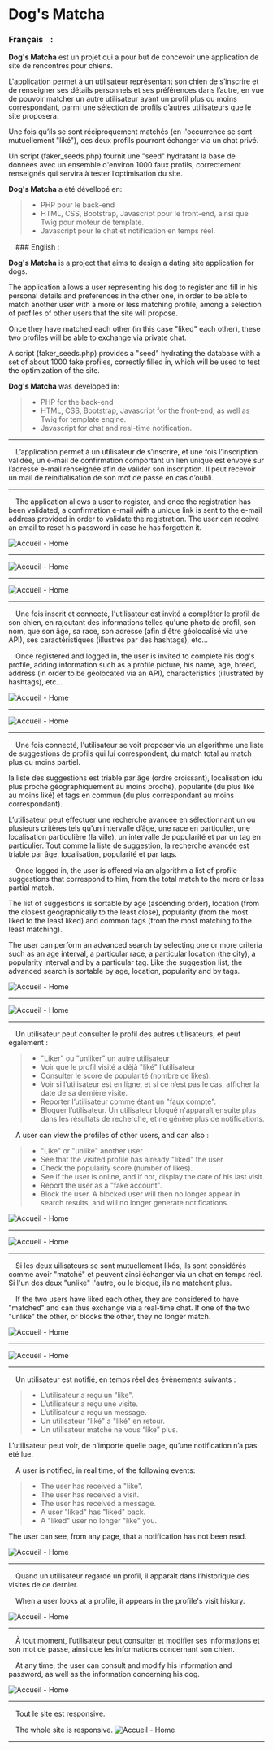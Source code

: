 # Dog's Matcha





### Français <img src="Public/Images/github-pictures/france.png" width="10" height="15"/>:


**Dog's Matcha** est un projet qui a pour but de concevoir une application de site de rencontres pour chiens. 

L'application permet à un utilisateur représentant son chien de s’inscrire et de renseigner ses détails personnels et ses préférences dans l’autre, en vue de pouvoir matcher un autre utilisateur ayant un profil plus ou moins correspondant, parmi une sélection de profils d’autres utilisateurs que le site proposera.

Une fois qu’ils se sont réciproquement matchés (en l'occurrence se sont mutuellement "liké"), ces deux profils pourront échanger via un chat privé.

Un script (faker_seeds.php) fournit une "seed" hydratant la base de données avec un ensemble d'environ 1000 faux profils, correctement renseignés qui servira à tester l’optimisation du site.

**Dog's Matcha** a été dévellopé en:

>- PHP pour le back-end
>- HTML, CSS, Bootstrap, Javascript pour le front-end, ainsi que Twig pour moteur de template.
>- Javascript pour le chat et notification en temps réel.



<img src="Public/Images/github-pictures/united-states.png" width="10" height="15"/> ### English :

**Dog's Matcha** is a project that aims to design a dating site application for dogs. 

The application allows a user representing his dog to register and fill in his personal details and preferences in the other one, in order to be able to match another user with a more or less matching profile, among a selection of profiles of other users that the site will propose.

Once they have matched each other (in this case "liked" each other), these two profiles will be able to exchange via private chat.

A script (faker_seeds.php) provides a "seed" hydrating the database with a set of about 1000 fake profiles, correctly filled in, which will be used to test the optimization of the site.

**Dog's Matcha** was developed in:

>- PHP for the back-end
>- HTML, CSS, Bootstrap, Javascript for the front-end, as well as Twig for template engine.
>- Javascript for chat and real-time notification.

***


<img src="Public/Images/github-pictures/france.png" width="10" height="15"/> L’application permet à un utilisateur de s’inscrire, et une fois l’inscription validée, un e-mail de confirmation comportant un lien unique est envoyé sur l’adresse e-mail renseignée afin de valider son inscription.  Il peut recevoir un mail de réinitialisation de son mot de passe en cas d’oubli.
<hr/>


<img src="Public/Images/github-pictures/united-states.png" width="10" height="15"/> The application allows a user to register, and once the registration has been validated, a confirmation e-mail with a unique link is sent to the e-mail address provided in order to validate the registration.  The user can receive an email to reset his password in case he has forgotten it.

![Accueil - Home](/Public/Images/github-pictures/registration.png)
***

![Accueil - Home](/Public/Images/github-pictures/connection.png)
***

![Accueil - Home](/Public/Images/github-pictures/password-forgotten.png)
***

<img src="Public/Images/github-pictures/france.png" width="10" height="15"/> Une fois inscrit et connecté, l'utilisateur est invité à compléter le profil de son chien, en rajoutant des informations telles qu'une photo de profil, son nom, que son âge, sa race, son adresse (afin d'être géolocalisé via une API), ses caractéristiques (illustrés par des hashtags), etc...


<img src="Public/Images/github-pictures/united-states.png" width="10" height="15"/> Once registered and logged in, the user is invited to complete his dog's profile, adding information such as a profile picture, his name, age, breed, address (in order to be geolocated via an API), characteristics (illustrated by hashtags), etc...

![Accueil - Home](/Public/Images/github-pictures/complete-info.png)
***

![Accueil - Home](/Public/Images/github-pictures/complete-info2.png)
***

<img src="Public/Images/github-pictures/france.png" width="10" height="15"/> Une fois connecté, l'utilisateur se voit proposer via un algorithme une liste de suggestions de profils qui lui correspondent, du match total au match plus ou moins partiel.

la liste des suggestions est triable par âge (ordre croissant), localisation (du plus proche géographiquement au moins proche), popularité (du plus liké au moins liké) et tags en commun (du plus correspondant au moins correspondant). 

L’utilisateur peut effectuer une recherche avancée en sélectionnant un ou plusieurs critères tels qu'un intervalle d’âge, une race en particulier, une localisation particulière (la ville), un intervalle de popularité et par un tag en particulier.
Tout comme la liste de suggestion, la recherche avancée est triable par âge, localisation, popularité et par tags.


<img src="Public/Images/github-pictures/united-states.png" width="10" height="15"/> Once logged in, the user is offered via an algorithm a list of profile suggestions that correspond to him, from the total match to the more or less partial match.

The list of suggestions is sortable by age (ascending order), location (from the closest geographically to the least close), popularity (from the most liked to the least liked) and common tags (from the most matching to the least matching). 

The user can perform an advanced search by selecting one or more criteria such as an age interval, a particular race, a particular location (the city), a popularity interval and by a particular tag.
Like the suggestion list, the advanced search is sortable by age, location, popularity and by tags.

![Accueil - Home](/Public/Images/github-pictures/home.png)
***

![Accueil - Home](/Public/Images/github-pictures/home-research.png)
***

<img src="Public/Images/github-pictures/france.png" width="10" height="15"/> Un utilisateur peut consulter le profil des autres utilisateurs, et peut également :

>- "Liker" ou "unliker" un autre utilisateur
>- Voir que le profil visité a déjà "liké" l’utilisateur
>- Consulter le score de popularité (nombre de likes).
>- Voir si l’utilisateur est en ligne, et si ce n’est pas le cas, afficher la date de sa dernière visite.
>- Reporter l’utilisateur comme étant un "faux compte".
>- Bloquer l’utilisateur. Un utilisateur bloqué n'apparaît ensuite plus dans les résultats de recherche, et ne génère plus de notifications.


<img src="Public/Images/github-pictures/united-states.png" width="10" height="15"/> A user can view the profiles of other users, and can also :

>- "Like" or "unlike" another user
>- See that the visited profile has already "liked" the user
>- Check the popularity score (number of likes).
>- See if the user is online, and if not, display the date of his last visit.
>- Report the user as a "fake account".
>- Block the user. A blocked user will then no longer appear in search results, and will no longer generate notifications.

![Accueil - Home](/Public/Images/github-pictures/profile-show.png)
***

![Accueil - Home](/Public/Images/github-pictures/block.png)
***


<img src="Public/Images/github-pictures/france.png" width="10" height="15"/> Si les deux uilisateurs se sont mutuellement likés, ils sont considérés comme avoir "matché" et peuvent ainsi échanger via un chat en temps réel.
Si l'un des deux "unlike" l'autre, ou le bloque, ils ne matchent plus.


<img src="Public/Images/github-pictures/united-states.png" width="10" height="15"/> If the two users have liked each other, they are considered to have "matched" and can thus exchange via a real-time chat.
If one of the two "unlike" the other, or blocks the other, they no longer match.

![Accueil - Home](/Public/Images/github-pictures/match.png)
***

![Accueil - Home](/Public/Images/github-pictures/profile-show-match.png)
***

<img src="Public/Images/github-pictures/france.png" width="10" height="15"/> Un utilisateur est notifié, en temps réel des évènements suivants :

>- L’utilisateur a reçu un "like".
>- L’utilisateur a reçu une visite.
>- L’utilisateur a reçu un message.
>- Un utilisateur "liké" a "liké" en retour.
>- Un utilisateur matché ne vous “like” plus.

L’utilisateur peut voir, de n’importe quelle page, qu’une notification n’a pas été lue.


<img src="Public/Images/github-pictures/united-states.png" width="10" height="15"/> A user is notified, in real time, of the following events:

>- The user has received a "like".
>- The user has received a visit.
>- The user has received a message.
>- A user "liked" has "liked" back.
>- A "liked" user no longer "like" you.

The user can see, from any page, that a notification has not been read.

![Accueil - Home](/Public/Images/github-pictures/notification.png)
***

<img src="Public/Images/github-pictures/france.png" width="10" height="15"/> Quand un utilisateur regarde un profil, il apparaît dans l’historique des visites de ce dernier.


<img src="Public/Images/github-pictures/united-states.png" width="10" height="15"/> When a user looks at a profile, it appears in the profile's visit history.

![Accueil - Home](/Public/Images/github-pictures/historical.png)
***

<img src="Public/Images/github-pictures/france.png" width="10" height="15"/> À tout moment, l’utilisateur peut consulter et modifier ses informations et son mot de passe, ainsi que les informations concernant son chien.


<img src="Public/Images/github-pictures/united-states.png" width="10" height="15"/> At any time, the user can consult and modify his information and password, as well as the information concerning his dog.

![Accueil - Home](/Public/Images/github-pictures/profile.png)
***

<img src="Public/Images/github-pictures/france.png" width="10" height="15"/> Tout le site est responsive.


<img src="Public/Images/github-pictures/united-states.png" width="10" height="15"/> The whole site is responsive.
![Accueil - Home](/Public/Images/github-pictures/responsive.png)
***
